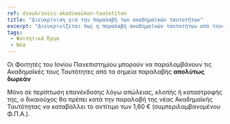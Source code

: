 ```yaml
---
ref: dieukrinisi-akadimaikon-tautotiton
title: "Διευκρίνιση για την παραλαβή των ακαδημαϊκών ταυτοτήτων"
excerpt: "Διευκρινίζεται πως η παραλαβή ακαδημαϊκών ταυτοτήτων από τους φοιτητές είναι απολύτως δωρεάν."
tags:
 - Φοιτητικά Έργα
 - Νέα
---
```

Οι Φοιτητές του Ιονίου Πανεπιστημίου μπορούν να παραλαμβάνουν τις Ακαδημαϊκές τους Ταυτότητες από τα σημεία παραλαβής **απολύτως δωρεάν**

Μόνο σε περίπτωση επανέκδοσης λόγω απώλειας, κλοπής ή καταστροφής της, ο δικαιούχος θα πρέπει κατά την παραλαβή της νέας Ακαδημαϊκής Ταυτότητας να καταβάλλει το αντίτιμο των 1,60 € (συμπεριλαμβανομένου Φ.Π.Α.).


